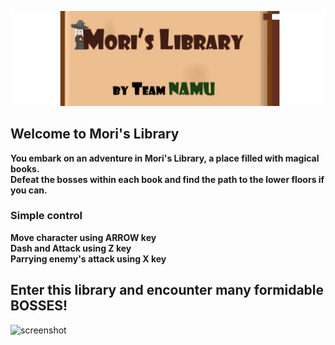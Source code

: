 ![banner](Project/assets/banner.png)

## Welcome to Mori's Library
**You embark on an adventure in Mori's Library, a place filled with magical books.<br>Defeat the bosses within each book and find the path to the lower floors if you can.**

### Simple control
**Move character using ARROW key**<br>
**Dash and Attack using Z key**<br>
**Parrying enemy's attack using X key**

## Enter this library and encounter many formidable BOSSES!

![screenshot](https://piskel-imgstore-b.appspot.com/img/860f1619-e5c2-11ef-8a88-7b055d79be7f.gif)
